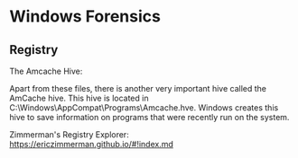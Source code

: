 # Windows Forensics

## Registry
The Amcache Hive:

Apart from these files, there is another very important hive called the AmCache hive. This hive is located in C:\Windows\AppCompat\Programs\Amcache.hve. Windows creates this hive to save information on programs that were recently run on the system.

Zimmerman's Registry Explorer:
https://ericzimmerman.github.io/#!index.md
